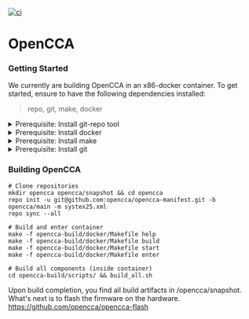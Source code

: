  [![ci](https://github.com/opencca/opencca-build/actions/workflows/ci.yaml/badge.svg)](https://github.com/opencca/opencca-build/actions/workflows/ci.yaml)

# OpenCCA


### Getting Started

We currently are building OpenCCA in an x86-docker container. To get started, ensure to have the following
dependencies installed:

 > repo, git, make, docker

<details>
<summary>Prerequisite: Install git-repo tool</summary>

For installation methods see https://gerrit.googlesource.com/git-repo

```sh
# Manual installation:

mkdir -p ~/.bin
PATH="${HOME}/.bin:${PATH}"
curl https://storage.googleapis.com/git-repo-downloads/repo > ~/.bin/repo
chmod a+rx ~/.bin/repo
```


</details>  

<details>
<summary>Prerequisite: Install docker</summary>

For installation methods see https://docs.docker.com/engine/install/

```sh
# Docker on Ubuntu

# Add Docker's official GPG key:
sudo apt-get update
sudo apt-get install ca-certificates curl
sudo install -m 0755 -d /etc/apt/keyrings
sudo curl -fsSL https://download.docker.com/linux/ubuntu/gpg -o /etc/apt/keyrings/docker.asc
sudo chmod a+r /etc/apt/keyrings/docker.asc

# Add the repository to Apt sources:
echo \
  "deb [arch=$(dpkg --print-architecture) signed-by=/etc/apt/keyrings/docker.asc] https://download.docker.com/linux/ubuntu \
  $(. /etc/os-release && echo "${UBUNTU_CODENAME:-$VERSION_CODENAME}") stable" | \
  sudo tee /etc/apt/sources.list.d/docker.list > /dev/null
sudo apt-get update


sudo apt-get install docker-ce docker-ce-cli containerd.io \
             docker-buildx-plugin docker-compose-plugin
sudo chmod 777 /var/run/docker.sock
```

Verify installation:

```sh
docker run hello-world
```
</details>  

<details>
<summary>Prerequisite: Install make</summary>

```sh
# On Ubuntu
sudo apt install -y make
```

</details>

<details>
<summary>Prerequisite: Install git</summary>

```sh
# On Ubuntu
sudo apt install -y git
```

</details>



### Building OpenCCA
```
# Clone repositories
mkdir opencca opencca/snapshot && cd opencca
repo init -u git@github.com:opencca/opencca-manifest.git -b opencca/main -m systex25.xml 
repo sync --all

# Build and enter container
make -f opencca-build/docker/Makefile help
make -f opencca-build/docker/Makefile build
make -f opencca-build/docker/Makefile start
make -f opencca-build/docker/Makefile enter

# Build all components (inside container)
cd opencca-build/scripts/ && build_all.sh
```

Upon build completion, you find all build artifacts in /opencca/snapshot.
What's next is to flash the firmware on the hardware.
https://github.com/opencca/opencca-flash

